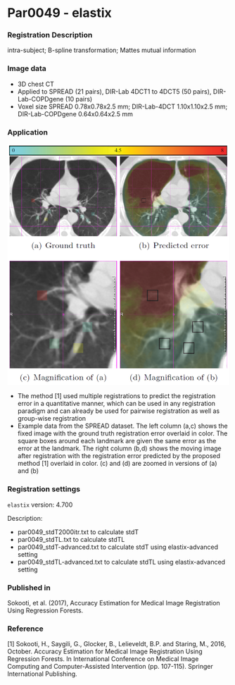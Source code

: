 # Par0049 - elastix

###  Registration Description
intra-subject; B-spline transformation; Mattes mutual information

###  Image data

* 3D chest CT
* Applied to SPREAD (21 pairs), DIR-Lab 4DCT1 to 4DCT5 (50 pairs), DIR-Lab-COPDgene (10 pairs)
* Voxel size SPREAD 0.78x0.78x2.5 mm; DIR-Lab-4DCT 1.10x1.10x2.5 mm; DIR-Lab-COPDgene 0.64x0.64x2.5 mm

###  Application

![alt-text](ChestCT_uncertaintyMap.png)

* The method [1] used multiple registrations to predict the registration error in a quantitative manner, which can be used in any registration paradigm and can already be used for pairwise registration as well as group-wise registration
* Example data from the SPREAD dataset. The left column (a,c) shows the fixed image with the ground truth registration error overlaid in color. The square boxes around each landmark are given the same error as the error at the landmark. The right column (b,d) shows the moving image after registration with the registration error predicted by the proposed method [1] overlaid in color. (c) and (d) are zoomed in versions of (a) and (b)

###  Registration settings

`elastix` version: 4.700

Description:

* par0049_stdT2000itr.txt to calculate stdT
* par0049_stdTL.txt to calculate stdTL
* par0049_stdT-advanced.txt to calculate stdT using elastix-advanced setting
* par0049_stdTL-advanced.txt to calculate stdTL using elastix-advanced setting

### Published in

Sokooti, et al. (2017), Accuracy Estimation for Medical Image Registration Using Regression Forests.

###  Reference

[1] Sokooti, H., Saygili, G., Glocker, B., Lelieveldt, B.P. and Staring, M., 2016, October. Accuracy Estimation for Medical Image Registration Using Regression Forests. In International Conference on Medical Image Computing and Computer-Assisted Intervention (pp. 107-115). Springer International Publishing.
